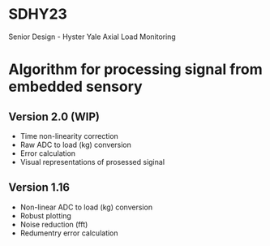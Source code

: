 # SDHY23
Senior Design - Hyster Yale Axial Load Monitoring

# Algorithm for processing signal from embedded sensory
## Version 2.0 (WIP)
* Time non-linearity correction
* Raw ADC to load (kg) conversion 
* Error calculation
* Visual representations of prosessed siginal 

## Version 1.16
* Non-linear ADC to load (kg) conversion
* Robust plotting
* Noise reduction (fft)
* Redumentry error calculation